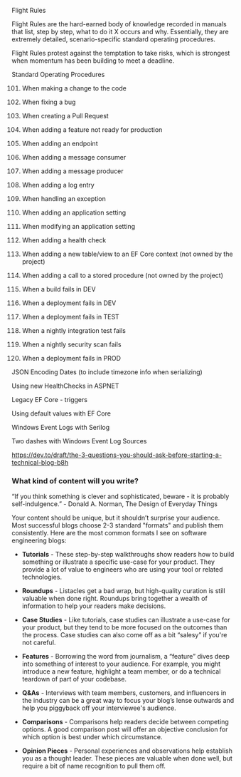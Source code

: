 Flight Rules

Flight Rules are the hard-earned body of knowledge recorded in manuals that list, step by step, what to do it X occurs and why. Essentially, they are extremely detailed, scenario-specific standard operating procedures.

Flight Rules protest against the temptation to take risks, which is strongest when momentum has been building to meet a deadline.

Standard Operating Procedures

101) When making a change to the code
102) When fixing a bug
103) When creating a Pull Request
104) When adding a feature not ready for production
105) When adding an endpoint
106) When adding a message consumer
107) When adding a message producer
108) When adding a log entry
109) When handling an exception
110) When adding an application setting
111) When modifying an application setting
112) When adding a health check
113) When adding a new table/view to an EF Core context (not owned by the project)
114) When adding a call to a stored procedure (not owned by the project)

201) When a build fails in DEV
202) When a deployment fails in DEV
203) When a deployment fails in TEST
204) When a nightly integration test fails
205) When a nightly security scan fails
206) When a deployment fails in PROD


JSON Encoding Dates (to include timezone info when serializing) 

Using new HealthChecks in ASPNET

Legacy EF Core - triggers

Using default values with EF Core

Windows Event Logs with Serilog

Two dashes with Windows Event Log Sources


https://dev.to/draft/the-3-questions-you-should-ask-before-starting-a-technical-blog-b8h

### What kind of content will you write?
“If you think something is clever and sophisticated, beware - it is probably self-indulgence.” - Donald A. Norman, The Design of Everyday Things

Your content should be unique, but it shouldn’t surprise your audience. Most successful blogs choose 2-3 standard "formats" and publish them consistently. Here are the most common formats I see on software engineering blogs:

+ **Tutorials** - These step-by-step walkthroughs show readers how to build something or illustrate a specific use-case for your product. They provide a lot of value to engineers who are using your tool or related technologies.

+ **Roundups** - Listacles get a bad wrap, but high-quality curation is still valuable when done right. Roundups bring together a wealth of information to help your readers make decisions.

+ **Case Studies** - Like tutorials, case studies can illustrate a use-case for your product, but they tend to be more focused on the outcomes than the process. Case studies can also come off as a bit “salesy” if you're not careful.

+ **Features** - Borrowing the word from journalism, a “feature” dives deep into something of interest to your audience. For example, you might introduce a new feature, highlight a team member, or do a technical teardown of part of your codebase.

+ **Q&As** - Interviews with team members, customers, and influencers in the industry can be a great way to focus your blog’s lense outwards and help you piggyback off your interviewee's audience.

+ **Comparisons** - Comparisons help readers decide between competing options. A good comparison post will offer an objective conclusion for which option is best under which circumstance.

+ **Opinion Pieces** - Personal experiences and observations help establish you as a thought leader. These pieces are valuable when done well, but require a bit of name recognition to pull them off.
